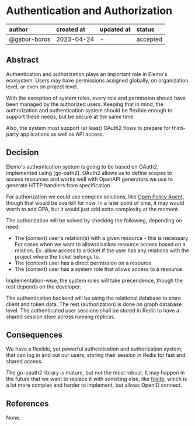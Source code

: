 # Authentication and Authorization

| author       | created at | updated at | status   |
|:-------------|:-----------|------------|:---------|
| @gabor-boros | 2023-04-24 | -          | accepted |

## Abstract

Authentication and authorization plays an important role in Elemo's ecosystem.
Users may have permissions assigned globally, on organization level, or even on
project level.

With the exception of system roles, every role and permission should have been
managed by the authorized users. Keeping that in mind, the authorization and
authentication system should be flexible enough to support these needs, but be
secure at the same time.

Also, the system must support (at least) OAuth2 flows to prepare for third-party
applications as well as API access.

## Decision

Elemo's authentication system is going to be based on OAuth2, implemented using
[go-oath2]. OAuth2 allows us to define scopes to access resources and works well
with OpenAPI generators we use to generate HTTP handlers from specification.

For authorization we could use complex solutions, like [Open Policy Agent],
though that would be overkill for now. In a later point of time, it may would
worth to add OPA, but it would just add extra complexity at the moment.

The authorization will be solved by checking the following, depending on need:

* The (context) user's relation(s) with a given resource - this is necessary For
  cases when we want to allow/disallow resource access based on a relation. Ex.
  allow access to a ticket if the user has any relations with the project where
  the ticket belongs to.
* The (context) user has a direct permission on a resource
* The (context) user has a system role that allows access to a resource

Implementation-wise, the system roles will take precendence, though the rest
depends on the developer.

The authentication backend will be using the relational database to store client
and token data. The rest (authorization) is done on graph database level. The
authenticated user sessions shall be stored in Redis to have a shared session
store across running replicas.

[go-oauth2]: https://github.com/go-oauth2/oauth2
[Open Policy Agent]: https://www.openpolicyagent.org/

## Consequences

We have a flexible, yet powerful authentication and authorization system, that
can log in and out our users, storing their session in Redis for fast and shared
access.

The go-oauth2 library is mature, but not the most robust. It may happen in the
future that we want to replace it with someting else, like [fosite], which is
a lot more complex and harder to implement, but allows OpenID connect.

[fosite]: https://github.com/ory/fosite

## References

None.
